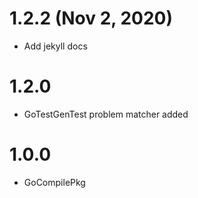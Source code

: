 # 1.2.2 (Nov 2, 2020)

- Add jekyll docs

# 1.2.0

- GoTestGenTest problem matcher added

# 1.0.0

- GoCompilePkg